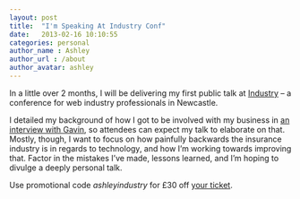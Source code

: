 ```yaml
---
layout: post
title:  "I'm Speaking At Industry Conf"
date:   2013-02-16 10:10:55
categories: personal
author_name : Ashley
author_url : /about
author_avatar: ashley
---
```


<p>In a little over 2 months, I will be delivering my first public talk at <a title="Industry Conf" href="http://industryconf.com/">Industry</a> – a conference for web industry professionals in Newcastle.</p>
<p>I detailed my background of how I got to be involved with my business in <a title="Interview with Ashley Baxter" href="http://blog.industryconf.com/interview-with-ashley-baxter/">an interview with Gavin</a>, so attendees can expect my talk to elaborate on that. Mostly, though, I want to focus on how painfully backwards the insurance industry is in regards to technology, and how I&#8217;m working towards improving that. Factor in the mistakes I&#8217;ve made, lessons learned, and I&#8217;m hoping to divulge a deeply personal talk.</p>
<p>Use promotional code <em>ashleyindustry</em> for £30 off <a title="Industry Conf tickets" href="http://industryconf.eventbrite.co.uk/">your ticket</a>.</p> 